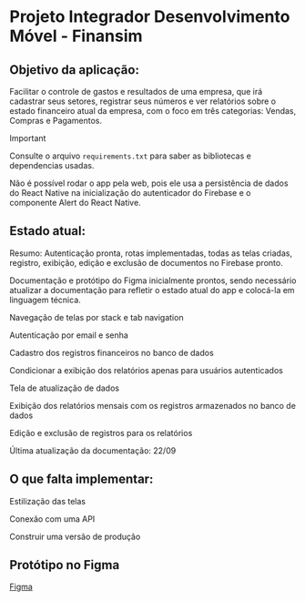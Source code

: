 # Projeto Integrador Desenvolvimento Móvel - Finansim

## Objetivo da aplicação:

Facilitar o controle de gastos e resultados de uma empresa, que irá cadastrar seus setores, registrar seus números e ver relatórios sobre o estado financeiro atual da empresa, com o foco em três categorias: Vendas, Compras e Pagamentos.

>[!IMPORTANT]
> Consulte o arquivo ```requirements.txt``` para saber as bibliotecas e dependencias usadas.
>
> Não é possível rodar o app pela web, pois ele usa a persistência de dados do React Native na inicialização do autenticador do Firebase e o componente Alert do React Native.

## Estado atual:

Resumo: Autenticação pronta, rotas implementadas, todas as telas criadas, registro, exibição, edição e exclusão de documentos no Firebase pronto.

Documentação e protótipo do Figma inicialmente prontos, sendo necessário atualizar a documentação para refletir o estado atual do app e colocá-la em linguagem técnica.

Navegação de telas por stack e tab navigation

Autenticação por email e senha

Cadastro dos registros financeiros no banco de dados

Condicionar a exibição dos relatórios apenas para usuários autenticados

Tela de atualização de dados

Exibição dos relatórios mensais com os registros armazenados no banco de dados

Edição e exclusão de registros para os relatórios

Última atualização da documentação: 22/09

## O que falta implementar:

Estilização das telas

Conexão com uma API

Construir uma versão de produção

## Protótipo no Figma
[Figma](https://www.figma.com/design/s2pnA0seBIVWfZWlOaJChV/App-de-Finan%C3%A7as?node-id=0-1&t=19tIYorPdagTO9BV-1)
